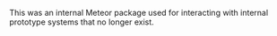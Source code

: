This was an internal Meteor package used for interacting with internal prototype
systems that no longer exist.
